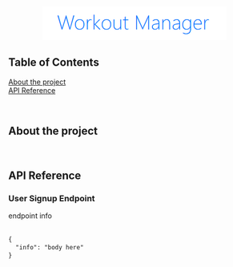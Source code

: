 <p align="center">
  <img src="/other/logo.png"  />
</p>

## Table of Contents

[ About the project ](#about)<br />
[ API Reference ](#api)<br />

<br />



## About the project


<br />

## API Reference

### User Signup Endpoint
endpoint info

```json5

{
  "info": "body here"
}

```

<br />
